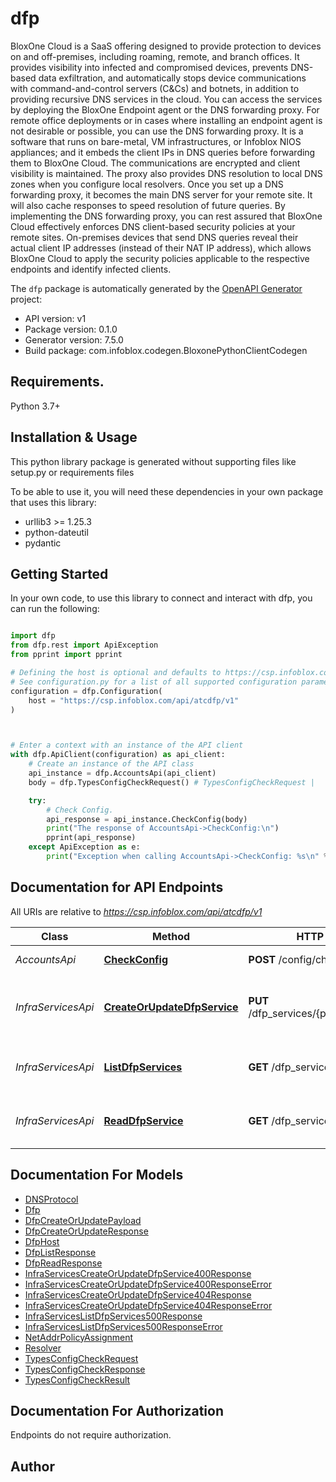 # dfp
BloxOne Cloud is a SaaS offering designed to provide protection to devices on and off-premises, including roaming, remote, and branch offices. It provides visibility into infected and compromised devices, prevents DNS-based data exfiltration, and automatically stops device communications with command-and-control servers (C&Cs) and botnets, in addition to providing recursive DNS services in the cloud. You can access the services by deploying the BloxOne Endpoint agent or the DNS forwarding proxy.  For remote office deployments or in cases where installing an endpoint agent is not desirable or possible, you can use the DNS forwarding proxy. It is a software that runs on bare-metal, VM infrastructures, or Infoblox NIOS appliances; and it embeds the client IPs in DNS queries before forwarding them to BloxOne Cloud. The communications are encrypted and client visibility is maintained. The proxy also provides DNS resolution to local DNS zones when you configure local resolvers. Once you set up a DNS forwarding proxy, it becomes the main DNS server for your remote site. It will also cache responses to speed resolution of future queries.  By implementing the DNS forwarding proxy, you can rest assured that BloxOne Cloud effectively enforces DNS client-based security policies at your remote sites. On-premises devices that send DNS queries reveal their actual client IP addresses (instead of their NAT IP address), which allows BloxOne Cloud to apply the security policies applicable to the respective endpoints and identify infected clients. 

The `dfp` package is automatically generated by the [OpenAPI Generator](https://openapi-generator.tech) project:

- API version: v1
- Package version: 0.1.0
- Generator version: 7.5.0
- Build package: com.infoblox.codegen.BloxonePythonClientCodegen

## Requirements.

Python 3.7+

## Installation & Usage

This python library package is generated without supporting files like setup.py or requirements files

To be able to use it, you will need these dependencies in your own package that uses this library:

* urllib3 >= 1.25.3
* python-dateutil
* pydantic

## Getting Started

In your own code, to use this library to connect and interact with dfp,
you can run the following:

```python

import dfp
from dfp.rest import ApiException
from pprint import pprint

# Defining the host is optional and defaults to https://csp.infoblox.com/api/atcdfp/v1
# See configuration.py for a list of all supported configuration parameters.
configuration = dfp.Configuration(
    host = "https://csp.infoblox.com/api/atcdfp/v1"
)



# Enter a context with an instance of the API client
with dfp.ApiClient(configuration) as api_client:
    # Create an instance of the API class
    api_instance = dfp.AccountsApi(api_client)
    body = dfp.TypesConfigCheckRequest() # TypesConfigCheckRequest | 

    try:
        # Check Config.
        api_response = api_instance.CheckConfig(body)
        print("The response of AccountsApi->CheckConfig:\n")
        pprint(api_response)
    except ApiException as e:
        print("Exception when calling AccountsApi->CheckConfig: %s\n" % e)

```

## Documentation for API Endpoints

All URIs are relative to *https://csp.infoblox.com/api/atcdfp/v1*

Class | Method | HTTP request | Description
------------ | ------------- | ------------- | -------------
*AccountsApi* | [**CheckConfig**](dfp/docs/AccountsApi.md#checkconfig) | **POST** /config/check | Check Config.
*InfraServicesApi* | [**CreateOrUpdateDfpService**](dfp/docs/InfraServicesApi.md#createorupdatedfpservice) | **PUT** /dfp_services/{payload.service_id} | Update DNS Forwarding Proxy services.
*InfraServicesApi* | [**ListDfpServices**](dfp/docs/InfraServicesApi.md#listdfpservices) | **GET** /dfp_services | List DNS Forwarding Proxy services.
*InfraServicesApi* | [**ReadDfpService**](dfp/docs/InfraServicesApi.md#readdfpservice) | **GET** /dfp_services/{service_id} | Read DNS Forwarding Proxy services.


## Documentation For Models

 - [DNSProtocol](dfp/docs/DNSProtocol.md)
 - [Dfp](dfp/docs/Dfp.md)
 - [DfpCreateOrUpdatePayload](dfp/docs/DfpCreateOrUpdatePayload.md)
 - [DfpCreateOrUpdateResponse](dfp/docs/DfpCreateOrUpdateResponse.md)
 - [DfpHost](dfp/docs/DfpHost.md)
 - [DfpListResponse](dfp/docs/DfpListResponse.md)
 - [DfpReadResponse](dfp/docs/DfpReadResponse.md)
 - [InfraServicesCreateOrUpdateDfpService400Response](dfp/docs/InfraServicesCreateOrUpdateDfpService400Response.md)
 - [InfraServicesCreateOrUpdateDfpService400ResponseError](dfp/docs/InfraServicesCreateOrUpdateDfpService400ResponseError.md)
 - [InfraServicesCreateOrUpdateDfpService404Response](dfp/docs/InfraServicesCreateOrUpdateDfpService404Response.md)
 - [InfraServicesCreateOrUpdateDfpService404ResponseError](dfp/docs/InfraServicesCreateOrUpdateDfpService404ResponseError.md)
 - [InfraServicesListDfpServices500Response](dfp/docs/InfraServicesListDfpServices500Response.md)
 - [InfraServicesListDfpServices500ResponseError](dfp/docs/InfraServicesListDfpServices500ResponseError.md)
 - [NetAddrPolicyAssignment](dfp/docs/NetAddrPolicyAssignment.md)
 - [Resolver](dfp/docs/Resolver.md)
 - [TypesConfigCheckRequest](dfp/docs/TypesConfigCheckRequest.md)
 - [TypesConfigCheckResponse](dfp/docs/TypesConfigCheckResponse.md)
 - [TypesConfigCheckResult](dfp/docs/TypesConfigCheckResult.md)


<a id="documentation-for-authorization"></a>
## Documentation For Authorization

Endpoints do not require authorization.


## Author




